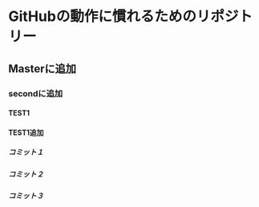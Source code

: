 # GitHubの動作に慣れるためのリポジトリー
## Masterに追加
### secondに追加
#### TEST1
#### TEST1追加
##### コミット１
##### コミット２
##### コミット３

